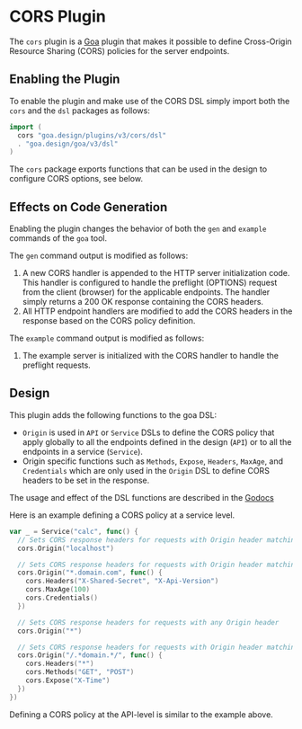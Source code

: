 # CORS Plugin

The `cors` plugin is a [Goa](https://github.com/goadesign/goa/tree/v3) plugin
that makes it possible to define Cross-Origin Resource Sharing (CORS) policies for
the server endpoints.

## Enabling the Plugin

To enable the plugin and make use of the CORS DSL simply import both the `cors` and
the `dsl` packages as follows:

```go
import (
  cors "goa.design/plugins/v3/cors/dsl"
  . "goa.design/goa/v3/dsl"
)
```
The `cors` package exports functions that can be used in the design to configure CORS
options, see below.

## Effects on Code Generation

Enabling the plugin changes the behavior of both the `gen` and `example` commands
of the `goa` tool.

The `gen` command output is modified as follows:

1. A new CORS handler is appended to the HTTP server initialization code.
   This handler is configured to handle the preflight (OPTIONS) request from the client
   (browser) for the applicable endpoints. The handler simply returns a 200 OK
   response containing the CORS headers.
2. All HTTP endpoint handlers are modified to add the CORS headers in the response
   based on the CORS policy definition.

The `example` command output is modified as follows:

1. The example server is initialized with the CORS handler to handle the preflight
   requests.

## Design

This plugin adds the following functions to the goa DSL:

* `Origin` is used in `API` or `Service` DSLs to define the CORS policy that apply
  globally to all the endpoints defined in the design (`API`) or to all the endpoints
  in a service (`Service`).
* Origin specific functions such as `Methods`, `Expose`, `Headers`, `MaxAge`, and
  `Credentials` which are only used in the `Origin` DSL to define CORS headers to
  be set in the response.

The usage and effect of the DSL functions are described in the [Godocs](https://godoc.org/goa.design/plugins/cors/dsl)

Here is an example defining a CORS policy at a service level.

```go
var _ = Service("calc", func() {
  // Sets CORS response headers for requests with Origin header matching the string "localhost"
  cors.Origin("localhost")

  // Sets CORS response headers for requests with Origin header matching strings ending with ".domain.com" (e.g. "my.domain.com")
  cors.Origin("*.domain.com", func() {
    cors.Headers("X-Shared-Secret", "X-Api-Version")
    cors.MaxAge(100)
    cors.Credentials()
  })

  // Sets CORS response headers for requests with any Origin header
  cors.Origin("*")

  // Sets CORS response headers for requests with Origin header matching the regular expression ".*domain.*"
  cors.Origin("/.*domain.*/", func() {
    cors.Headers("*")
    cors.Methods("GET", "POST")
    cors.Expose("X-Time")
  })
})
```

Defining a CORS policy at the API-level is similar to the example above.
